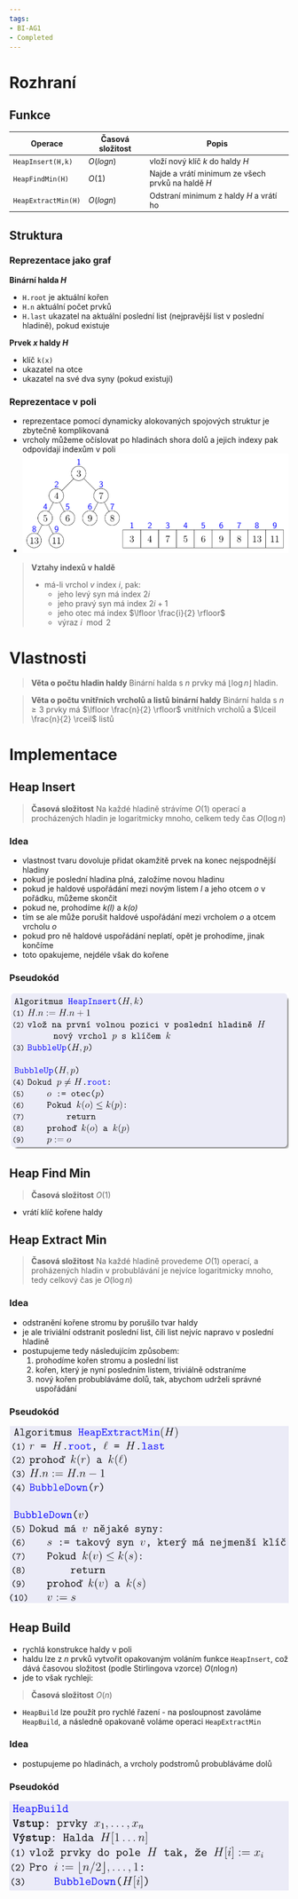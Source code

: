 ```yaml
---
tags:
- BI-AG1
- Completed
---
```


# Rozhraní

## Funkce
| Operace | Časová složitost | Popis |
| ------------- | --------------------------- | --------- |
| `HeapInsert(H,k)` | $O(log n)$ | vloží nový klíč *k* do haldy *H* |
| `HeapFindMin(H)` | $O(1)$ | Najde a vrátí minimum ze všech prvků na haldě *H* |
| `HeapExtractMin(H)` | $O(log n)$ | Odstraní minimum z haldy *H* a vrátí ho |

## Struktura
### Reprezentace jako graf
**Binární halda *H***
- `H.root` je aktuální kořen
- `H.n` aktuální počet prvků
- `H.last` ukazatel na aktuální poslední list (nejpravější list v poslední hladině), pokud existuje

**Prvek *x* haldy *H***
- klíč `k(x)`
- ukazatel na otce
- ukazatel na své dva syny (pokud existují)

### Reprezentace v poli
- reprezentace pomocí dynamicky alokovaných spojových struktur je zbytečně komplikovaná
- vrcholy můžeme očíslovat po hladinách shora dolů a jejich indexy pak odpovídají indexům v poli
- ![](Attachments/Pasted%20image%2020231121082309.png)

> **Vztahy indexů v haldě**
> - má-li vrchol *v* index *i*, pak:
> 	- jeho levý syn má index $2i$
> 	- jeho pravý syn má index $2i + 1$
> 	- jeho otec má index $\lfloor \frac{i}{2} \rfloor$
> 	- výraz $i \mod 2$

# Vlastnosti
> **Věta o počtu hladin haldy**
> Binární halda s *n* prvky má $\lfloor \log{n} \rfloor$ hladin.

> **Věta o počtu vnitřních vrcholů a listů binární haldy**
> Binární halda s $n \geq 3$ prvky má $\lfloor \frac{n}{2} \rfloor$ vnitřních vrcholů a $\lceil \frac{n}{2} \rceil$ listů

# Implementace

## Heap Insert
> **Časová složitost**
> Na každé hladině strávíme $O(1)$ operací a procházených hladin je logaritmicky mnoho, celkem tedy čas $O(\log{n})$

### Idea
- vlastnost tvaru dovoluje přidat okamžitě prvek na konec nejspodnější hladiny
- pokud je poslední hladina plná, založíme novou hladinu
- pokud je haldové uspořádání mezi novým listem *l* a jeho otcem *o* v pořádku, můžeme skončit
- pokud ne, prohodíme *k(l)* a *k(o)*
- tím se ale může porušit haldové uspořádání mezi vrcholem *o* a otcem vrcholu *o*
- pokud pro ně haldové uspořádání neplatí, opět je prohodíme, jinak končíme
- toto opakujeme, nejdéle však do kořene

### Pseudokód
![](Attachments/Pasted%20image%2020231121080928.png)

## Heap Find Min
> **Časová složitost**
> $O(1)$
- vrátí klíč kořene haldy

## Heap Extract Min
> **Časová složitost**
> Na každé hladině provedeme $O(1)$ operací, a proházených hladin v probublávání je nejvíce logaritmicky mnoho, tedy celkový čas je $O(\log{n})$

### Idea
- odstranění kořene stromu by porušilo tvar haldy
- je ale triviální odstranit poslední list, čili list nejvíc napravo v poslední hladině
- postupujeme tedy následujícím způsobem:
	1. prohodíme kořen stromu a poslední list
	2. kořen, který je nyní posledním listem, triviálně odstraníme
	3. nový kořen probubláváme dolů, tak, abychom udrželi správné uspořádání

### Pseudokód
![](Attachments/Pasted%20image%2020231121082004.png)

## Heap Build
- rychlá konstrukce haldy v poli
- haldu lze z *n* prvků vytvořit opakovaným voláním funkce `HeapInsert`, což dává časovou složitost (podle Stirlingova vzorce) $O(n \log {n})$
- jde to však rychleji:

> **Časová složitost**
> $O(n)$

- `HeapBuild` lze použít pro rychlé řazení - na posloupnost zavoláme `HeapBuild`, a následně opakovaně voláme operaci `HeapExtractMin`

### Idea
- postupujeme po hladinách, a vrcholy podstromů probubláváme dolů

### Pseudokód
![](Attachments/Pasted%20image%2020231121082943.png)